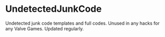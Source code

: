 # UndetectedJunkCode
Undetected junk code templates and full codes. Unused in any hacks for any Valve Games. Updated regularly. 
